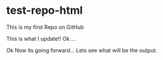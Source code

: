 # test-repo-html
This is my first Repo on GitHub

This is what I update!!
Ok ...


Ok Now its going forward... 
Lets see what will be the output.
